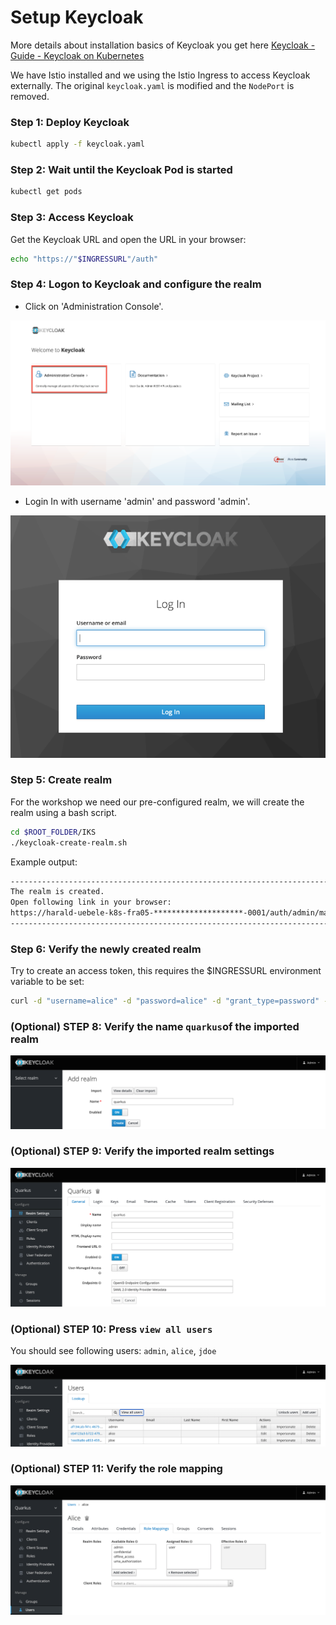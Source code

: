 # Setup Keycloak

More details about installation basics of Keycloak you get here [Keycloak - Guide - Keycloak on Kubernetes](https://www.keycloak.org/getting-started/getting-started-kube)

We have Istio installed and we using the Istio Ingress to access Keycloak externally. The original `keycloak.yaml` is modified and the `NodePort` is removed. 

### Step 1: Deploy Keycloak

```sh
kubectl apply -f keycloak.yaml
```

### Step 2: Wait until the Keycloak Pod is started

```sh
kubectl get pods
```

### Step 3: Access Keycloak

Get the Keycloak URL and open the URL in your browser:

```sh
echo "https://"$INGRESSURL"/auth"
```

### Step 4: Logon to Keycloak and configure the realm

* Click on 'Administration Console'. 

![](../../images/keycloak-configure-01.png)

* Login In with username 'admin' and password 'admin'.

![](../../images/keycloak-configure-02.png)

### Step 5: Create realm

For the workshop we need our pre-configured realm, we will create the realm using a bash script. 

```sh
cd $ROOT_FOLDER/IKS
./keycloak-create-realm.sh
```
Example output:

```sh
------------------------------------------------------------------------
The realm is created.
Open following link in your browser:
https://harald-uebele-k8s-fra05-********************-0001/auth/admin/master/console/#/realms/quarkus
------------------------------------------------------------------------
```
### Step 6: Verify the newly created realm

Try to create an access token, this requires the $INGRESSURL environment variable to be set:

```sh
curl -d "username=alice" -d "password=alice" -d "grant_type=password" -d "client_id=frontend" https://$INGRESSURL/auth/realms/quarkus/protocol/openid-connect/token  | sed -n 's|.*"access_token":"\([^"]*\)".*|\1|p'
```

### (Optional) STEP 8: Verify the name `quarkus`of the imported realm

![](../../images/keycloak-config-3.png)

### (Optional) STEP 9: Verify the imported realm settings

![](../../images/keycloak-config-4.png)

### (Optional) STEP 10: Press `view all users`

You should see following users: `admin`, `alice`, `jdoe`

![](../../images/keycloak-users.png)

### (Optional) STEP 11: Verify the role mapping

![](../../images/keycloak-user.png)
